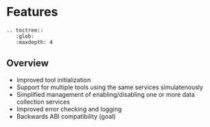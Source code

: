 # Features

```eval_rst
.. toctree::
   :glob:
   :maxdepth: 4
```

## Overview

- Improved tool initialization
- Support for multiple tools using the same services simulatenously
- Simplified management of enabling/disabling one or more data collection services
- Improved error checking and logging
- Backwards ABI compatibility (goal)
